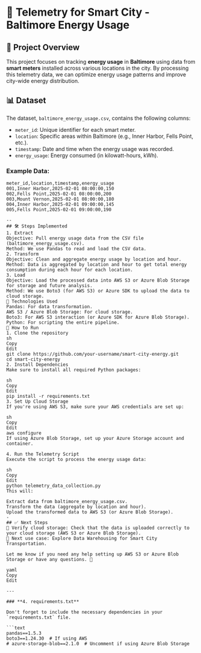 # 📡 Telemetry for Smart City - Baltimore Energy Usage

## 📌 Project Overview
This project focuses on tracking **energy usage** in **Baltimore** using data from **smart meters** installed across various locations in the city. By processing this telemetry data, we can optimize energy usage patterns and improve city-wide energy distribution.

## 📊 Dataset

The dataset, `baltimore_energy_usage.csv`, contains the following columns:
- `meter_id`: Unique identifier for each smart meter.
- `location`: Specific areas within Baltimore (e.g., Inner Harbor, Fells Point, etc.).
- `timestamp`: Date and time when the energy usage was recorded.
- `energy_usage`: Energy consumed (in kilowatt-hours, kWh).

### Example Data:
```csv
meter_id,location,timestamp,energy_usage
001,Inner Harbor,2025-02-01 08:00:00,150
002,Fells Point,2025-02-01 08:00:00,200
003,Mount Vernon,2025-02-01 08:00:00,180
004,Inner Harbor,2025-02-01 09:00:00,145
005,Fells Point,2025-02-01 09:00:00,190

-- 
## 🛠️ Steps Implemented
1. Extract
Objective: Pull energy usage data from the CSV file (baltimore_energy_usage.csv).
Method: We use Pandas to read and load the CSV data.
2. Transform
Objective: Clean and aggregate energy usage by location and hour.
Method: Data is aggregated by location and hour to get total energy consumption during each hour for each location.
3. Load
Objective: Load the processed data into AWS S3 or Azure Blob Storage for storage and future analysis.
Method: We use Boto3 (for AWS S3) or Azure SDK to upload the data to cloud storage.
🚀 Technologies Used
Pandas: For data transformation.
AWS S3 / Azure Blob Storage: For cloud storage.
Boto3: For AWS S3 interaction (or Azure SDK for Azure Blob Storage).
Python: For scripting the entire pipeline.
🔧 How to Run
1. Clone the repository
sh
Copy
Edit
git clone https://github.com/your-username/smart-city-energy.git
cd smart-city-energy
2. Install Dependencies
Make sure to install all required Python packages:

sh
Copy
Edit
pip install -r requirements.txt
3. Set Up Cloud Storage
If you're using AWS S3, make sure your AWS credentials are set up:

sh
Copy
Edit
aws configure
If using Azure Blob Storage, set up your Azure Storage account and container.

4. Run the Telemetry Script
Execute the script to process the energy usage data:

sh
Copy
Edit
python telemetry_data_collection.py
This will:

Extract data from baltimore_energy_usage.csv.
Transform the data (aggregate by location and hour).
Upload the transformed data to AWS S3 (or Azure Blob Storage).
- 
## ✅ Next Steps
🔹 Verify cloud storage: Check that the data is uploaded correctly to your cloud storage (AWS S3 or Azure Blob Storage).
🔹 Next use case: Explore Data Warehousing for Smart City Transportation.

Let me know if you need any help setting up AWS S3 or Azure Blob Storage or have any questions. 🚀

yaml
Copy
Edit

---

### **4. requirements.txt**

Don't forget to include the necessary dependencies in your `requirements.txt` file.

```text
pandas==1.5.3
boto3==1.24.30  # If using AWS
# azure-storage-blob==2.1.0  # Uncomment if using Azure Blob Storage
